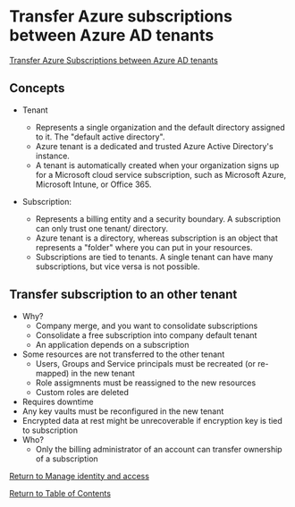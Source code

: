 # Transfer Azure subscriptions between Azure AD tenants

[Transfer Azure Subscriptions between Azure AD tenants](https://docs.microsoft.com/en-us/azure/role-based-access-control/transfer-subscription)

## Concepts

* Tenant
   * Represents a single organization and the default directory assigned to it. The "default active directory".
   * Azure tenant is a dedicated and trusted Azure Active Directory's instance. 
   * A tenant is automatically created when your organization signs up for a Microsoft cloud service subscription, such as Microsoft Azure, Microsoft Intune, or Office 365. 

* Subscription:
   * Represents a billing entity and a security boundary. A subscription can only trust one tenant/ directory.
   * Azure tenant is a directory, whereas subscription is an object that represents a "folder" where you can put in your resources.
   * Subscriptions are tied to tenants. A single tenant can have many subscriptions, but vice versa is not possible.

## Transfer subscription to an other tenant

* Why?
   * Company merge, and you want to consolidate subscriptions
   * Consolidate a free subscription into company default tenant
   * An application depends on a subscription
* Some resources are not transferred to the other tenant
   * Users, Groups and Service principals must be recreated (or re-mapped) in the new tenant
   * Role assigmnents must be reassigned to the new resources
   * Custom roles are deleted
* Requires downtime
* Any key vaults must be reconfigured in the new tenant
* Encrypted data at rest might be unrecoverable if encryption key is tied to subscription
* Who? 
   * Only the billing administrator of an account can transfer ownership of a subscription




[Return to Manage identity and access](README.md)

[Return to Table of Contents](../README.md)